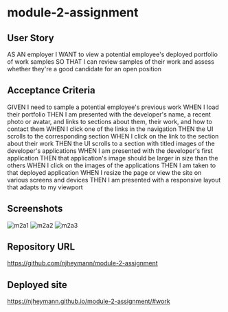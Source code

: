 # module-2-assignment

## User Story
AS AN employer
I WANT to view a potential employee's deployed portfolio of work samples
SO THAT I can review samples of their work and assess whether they're a good candidate for an open position

## Acceptance Criteria
GIVEN I need to sample a potential employee's previous work
WHEN I load their portfolio
THEN I am presented with the developer's name, a recent photo or avatar, and links to sections about them, their work, and how to contact them
WHEN I click one of the links in the navigation
THEN the UI scrolls to the corresponding section
WHEN I click on the link to the section about their work
THEN the UI scrolls to a section with titled images of the developer's applications
WHEN I am presented with the developer's first application
THEN that application's image should be larger in size than the others
WHEN I click on the images of the applications
THEN I am taken to that deployed application
WHEN I resize the page or view the site on various screens and devices
THEN I am presented with a responsive layout that adapts to my viewport

## Screenshots

![m2a1](https://github.com/njheymann/module-2-assignment/assets/125000756/168674e8-df44-4079-a6b4-5760b58b2ed3)
![m2a2](https://github.com/njheymann/module-2-assignment/assets/125000756/8be788e9-f0e5-4a6f-bcce-cd2f64126437)
![m2a3](https://github.com/njheymann/module-2-assignment/assets/125000756/3e19fc6f-b031-42ae-bc2f-484066cec689)


## Repository URL
https://github.com/njheymann/module-2-assignment

## Deployed site
https://njheymann.github.io/module-2-assignment/#work
